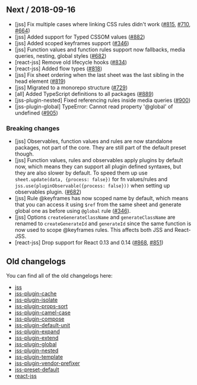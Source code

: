## Next / 2018-09-16

- [jss] Fix multiple cases where linking CSS rules didn't work ([#815](https://github.com/cssinjs/jss/pull/815), [#710](https://github.com/cssinjs/jss/pull/710), [#664](https://github.com/cssinjs/jss/pull/664))
- [jss] Added support for Typed CSSOM values ([#882](https://github.com/cssinjs/jss/pull/882))
- [jss] Added scoped keyframes support ([#346](https://github.com/cssinjs/jss/pull/346))
- [jss] Function values and function rules support now fallbacks, media queries, nesting, global styles ([#682](https://github.com/cssinjs/jss/pull/682))
- [react-jss] Remove old lifecycle hooks ([#834](https://github.com/cssinjs/jss/pull/834))
- [react-jss] Added flow types ([#818](https://github.com/cssinjs/jss/pull/818))
- [jss] Fix sheet ordering when the last sheet was the last sibling in the head element ([#819](https://github.com/cssinjs/jss/pull/819))
- [jss] Migrated to a monorepo structure ([#729](https://github.com/cssinjs/jss/pull/729))
- [all] Added TypeScript definitions to all packages ([#889](https://github.com/cssinjs/jss/pull/889))
- [jss-plugin-nested] Fixed referencing rules inside media queries ([#900](https://github.com/cssinjs/jss/pull/900))
- [jss-plugin-global] TypeError: Cannot read property '@global' of undefined ([#905](https://github.com/cssinjs/jss/pull/905))

### Breaking changes

- [jss] Observables, function values and rules are now standalone packages, not part of the core. They are still part of the default preset though.
- [jss] Function values, rules and observables apply plugins by default now, which means they can support all plugin defined syntaxes, but they are also slower by default. To speed them up use `sheet.update(data, {process: false})` for fn values/rules and `jss.use(pluginObservable({process: false}))` when setting up observables plugin. ([#682](https://github.com/cssinjs/jss/pull/682))
- [jss] Rule @keyframes has now scoped name by default, which means that you can access it using `$ref` from the same sheet and generate global one as before using `@global` rule ([#346](https://github.com/cssinjs/jss/pull/346)).
- [jss] Options `createGenerateClassName` and `generateClassName` are renamed to `createGenerateId` and `generateId` since the same function is now used to scope @keyframes rules. This affects both JSS and React-JSS.
- [react-jss] Drop support for React 0.13 and 0.14 ([#868](https://github.com/cssinjs/jss/pull/868), [#851](https://github.com/cssinjs/jss/pull/851))

## Old changelogs

You can find all of the old changelogs here:

- [jss](https://github.com/cssinjs/jss/blob/55af128963eaa50de906a0d3781e7c1ce04336a2/changelog.md)
- [jss-plugin-cache](https://github.com/cssinjs/jss-cache/blob/master/changelog.md)
- [jss-plugin-isolate](https://github.com/cssinjs/jss-isolate/blob/master/changelog.md)
- [jss-plugin-props-sort](https://github.com/cssinjs/jss-props-sort/blob/master/changelog.md)
- [jss-plugin-camel-case](https://github.com/cssinjs/jss-camel-case/blob/master/changelog.md)
- [jss-plugin-compose](https://github.com/cssinjs/jss-compose/blob/master/changelog.md)
- [jss-plugin-default-unit](https://github.com/cssinjs/jss-default-unit/blob/master/changelog.md)
- [jss-plugin-expand](https://github.com/cssinjs/jss-expand/blob/master/changelog.md)
- [jss-plugin-extend](https://github.com/cssinjs/jss-extend/blob/master/changelog.md)
- [jss-plugin-global](https://github.com/cssinjs/jss-global/blob/master/changelog.md)
- [jss-plugin-nested](https://github.com/cssinjs/jss-nested/blob/master/changelog.md)
- [jss-plugin-template](https://github.com/cssinjs/jss-template/blob/master/changelog.md)
- [jss-plugin-vendor-prefixer](https://github.com/cssinjs/jss-vendor-prefixer/blob/master/changelog.md)
- [jss-preset-default](https://github.com/cssinjs/jss-preset-default/blob/master/changelog.md)
- [react-jss](https://github.com/cssinjs/react-jss/blob/master/changelog.md)

